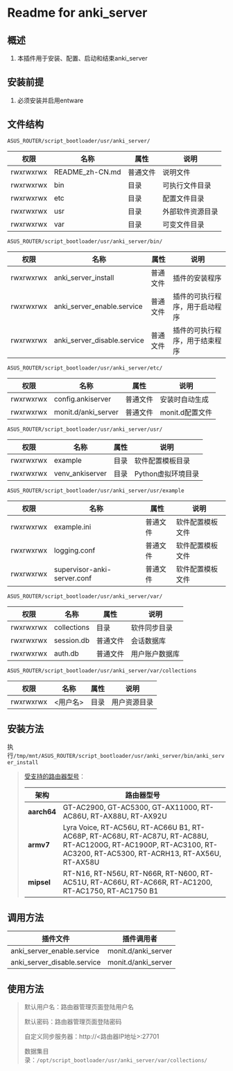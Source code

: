 # Readme for anki_server

## 概述

1. 本插件用于安装、配置、启动和结束anki_server

## 安装前提

1. 必须安装并启用entware

## 文件结构

`ASUS_ROUTER/script_bootloader/usr/anki_server/`

| 权限      | 名称            | 属性     | 说明             |
| --------- | --------------- | -------- | ---------------- |
| rwxrwxrwx | README_zh-CN.md | 普通文件 | 说明文件         |
| rwxrwxrwx | bin             | 目录     | 可执行文件目录   |
| rwxrwxrwx | etc             | 目录     | 配置文件目录     |
| rwxrwxrwx | usr             | 目录     | 外部软件资源目录 |
| rwxrwxrwx | var             | 目录     | 可变文件目录     |

`ASUS_ROUTER/script_bootloader/usr/anki_server/bin/`

| 权限      | 名称                        | 属性     | 说明                           |
| --------- | --------------------------- | -------- | ------------------------------ |
| rwxrwxrwx | anki_server_install         | 普通文件 | 插件的安装程序                 |
| rwxrwxrwx | anki_server_enable.service  | 普通文件 | 插件的可执行程序，用于启动程序 |
| rwxrwxrwx | anki_server_disable.service | 普通文件 | 插件的可执行程序，用于结束程序 |

`ASUS_ROUTER/script_bootloader/usr/anki_server/etc/`

| 权限      | 名称                | 属性     | 说明            |
| --------- | ------------------- | -------- | --------------- |
| rwxrwxrwx | config.ankiserver   | 普通文件 | 安装时自动生成  |
| rwxrwxrwx | monit.d/anki_server | 普通文件 | monit.d配置文件 |

`ASUS_ROUTER/script_bootloader/usr/anki_server/usr/`

| 权限      | 名称            | 属性 | 说明               |
| --------- | --------------- | ---- | ------------------ |
| rwxrwxrwx | example         | 目录 | 软件配置模板目录   |
| rwxrwxrwx | venv_ankiserver | 目录 | Python虚拟环境目录 |

`ASUS_ROUTER/script_bootloader/usr/anki_server/usr/example`

| 权限      | 名称                        | 属性     | 说明             |
| --------- | --------------------------- | -------- | ---------------- |
| rwxrwxrwx | example.ini                 | 普通文件 | 软件配置模板文件 |
| rwxrwxrwx | logging.conf                | 普通文件 | 软件配置模板文件 |
| rwxrwxrwx | supervisor-anki-server.conf | 普通文件 | 软件配置模板文件 |

`ASUS_ROUTER/script_bootloader/usr/anki_server/var/`

| 权限      | 名称        | 属性     | 说明           |
| --------- | ----------- | -------- | -------------- |
| rwxrwxrwx | collections | 目录     | 软件同步目录   |
| rwxrwxrwx | session.db  | 普通文件 | 会话数据库     |
| rwxrwxrwx | auth.db     | 普通文件 | 用户账户数据库 |

`ASUS_ROUTER/script_bootloader/usr/anki_server/var/collections`

| 权限      | 名称     | 属性 | 说明         |
| --------- | -------- | ---- | ------------ |
| rwxrwxrwx | <用户名> | 目录 | 用户资源目录 |

## 安装方法

执行`/tmp/mnt/ASUS_ROUTER/script_bootloader/usr/anki_server/bin/anki_server_install`

   > [受支持的路由器型号](https://github.com/Entware/Entware/wiki/Install-on-Asus-stock-firmware)：
   >
   > | 架构        | 路由器型号                                                                                                                                                        |
   > | ----------- | ----------------------------------------------------------------------------------------------------------------------------------------------------------------- |
   > | **aarch64** | GT-AC2900, GT-AC5300, GT-AX11000, RT-AC86U, RT-AX88U, RT-AX92U                                                                                                    |
   > | **armv7**   | Lyra Voice, RT-AC56U, RT-AC66U B1, RT-AC68P, RT-AC68U, RT-AC87U, RT-AC88U, RT-AC1200G, RT-AC1900P, RT-AC3100, RT-AC3200, RT-AC5300, RT-ACRH13, RT-AX56U, RT-AX58U |
   > | **mipsel**  | RT-N16, RT-N56U, RT-N66R, RT-N600, RT-AC51U, RT-AC66U, RT-AC66R, RT-AC1200, RT-AC1750, RT-AC1750 B1                                                               |

## 调用方法

| 插件文件                    | 插件调用者          |
| --------------------------- | ------------------- |
| anki_server_enable.service  | monit.d/anki_server |
| anki_server_disable.service | monit.d/anki_server |

## 使用方法

> 默认用户名：路由器管理页面登陆用户名
>
> 默认密码：路由器管理页面登陆密码
>
> 自定义同步服务器：http://<路由器IP地址>:27701
>
> 数据集目录：`/opt/script_bootloader/usr/anki_server/var/collections/`